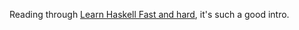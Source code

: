 Reading through [Learn Haskell Fast and hard](http://yannesposito.com/Scratch/en/blog/Haskell-the-Hard-Way/), it's such a good intro.